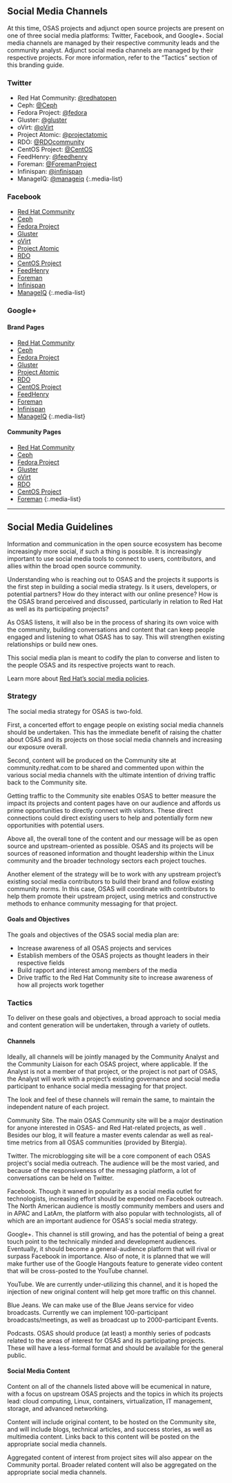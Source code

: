## Social Media Channels

At this time, OSAS projects and adjunct open source projects are present on one of three social media platforms: Twitter, Facebook, and Google+. Social media channels are managed by their respective community leads and the community analyst. Adjunct social media channels are managed by their respective projects. For more information, refer to the “Tactics” section of this branding guide.

### Twitter

- Red Hat Community: [@redhatopen](https://twitter.com/redhatopen)
- Ceph: [@Ceph](https://twitter.com/Ceph)
- Fedora Project: [@fedora](https://twitter.com/fedora)
- Gluster: [@gluster](https://twitter.com/gluster)
- oVirt: [@oVirt](https://twitter.com/oVirt)
- Project Atomic: [@projectatomic](https://twitter.com/projectatomic)
- RDO: [@RDOcommunity](https://twitter.com/RDOcommunity)
- CentOS Project: [@CentOS](https://twitter.com/CentOS)
- FeedHenry: [@feedhenry](https://twitter.com/feedhenry)
- Foreman: [@ForemanProject](https://twitter.com/ForemanProject)
- Infinispan: [@infinispan](https://twitter.com/infinispan)
- ManageIQ: [@manageiq](https://twitter.com/manageiq)
{:.media-list}

### Facebook

- [Red Hat Community](https://www.facebook.com/redhatopen)
- [Ceph](https://www.facebook.com/cephstorage)
- [Fedora Project](https://www.facebook.com/TheFedoraProject)
- [Gluster](https://www.facebook.com/GlusterInc)
- [oVirt](https://www.facebook.com/groups/ovirt.openvirtualization/)
- [Project Atomic](https://www.facebook.com/projectatomic)
- [RDO](https://www.facebook.com/rdocommunity)
- [CentOS Project](https://www.facebook.com/groups/centosproject/)
- [FeedHenry](https://www.facebook.com/FeedHenry/)
- [Foreman](https://www.facebook.com/groups/theforeman/)
- [Infinispan](https://www.facebook.com/infinispan/)
- [ManageIQ](https://www.facebook.com/manageiq)
{:.media-list}

### Google+

#### Brand Pages

- [Red Hat Community](https://plus.google.com/113258037797946990391)
- [Ceph](https://plus.google.com/%2BCephstorage)
- [Fedora Project](https://plus.google.com/%2Bfedora)
- [Gluster](https://plus.google.com/%2BGlusterOrg)
- [Project Atomic](https://plus.google.com/u/0/%2BProjectatomicIo)
- [RDO](https://plus.google.com/115194349759599674844)
- [CentOS Project](https://plus.google.com/%2BCentOS)
- [FeedHenry](https://plus.google.com/u/0/%2BFeedhenry)
- [Foreman](https://plus.google.com/u/0/102074464852324044322)
- [Infinispan](https://plus.google.com/u/0/%2BInfinispanOrg)
- [ManageIQ](https://plus.google.com/u/0/%2BManageiqOrg)
{:.media-list}

#### Community Pages

- [Red Hat Community](https://plus.google.com/communities/116577470717704091424)
- [Ceph](https://plus.google.com/communities/116115281445231966828)
- [Fedora Project](https://plus.google.com/communities/109103154272245339550)
- [Gluster](https://plus.google.com/communities/110022816028412595292)
- [oVirt](https://plus.google.com/u/0/communities/109346090491400112913)
- [RDO](https://plus.google.com/u/0/communities/110409030763231732154)
- [CentOS Project](https://plus.google.com/communities/110237188526999056491)
- [Foreman](https://plus.google.com/communities/106976851375995577697)
{:.media-list}

---

## Social Media Guidelines

Information and communication in the open source ecosystem has become increasingly more social, if such a thing is possible. It is increasingly important to use social media tools to connect to users, contributors, and allies within the broad open source community.

Understanding who is reaching out to OSAS and the projects it supports is the first step in building a social media strategy. Is it users, developers, or potential partners? How do they interact with our online presence? How is the OSAS brand perceived and discussed, particularly in relation to Red Hat as well as its participating projects?

As OSAS listens, it will also be in the process of sharing its own voice with the community, building conversations and content that can keep people engaged and listening to what OSAS has to say. This will strengthen existing relationships or build new ones.

This social media plan is meant to codify the plan to converse and listen to the people OSAS and its respective projects want to reach.

Learn more about [Red Hat’s social media policies](https://mojo.redhat.com/community/about-red-hat/messaging-index/social-media-guidelines).

### Strategy

The social media strategy for OSAS is two-fold.

First, a concerted effort to engage people on existing social media channels should be undertaken. This has the immediate benefit of raising the chatter about OSAS and its projects on those social media channels and increasing our exposure overall.

Second, content will be produced on the Community site at community.redhat.com to be shared and commented upon within the various social media channels with the ultimate intention of driving traffic back to the Community site.

Getting traffic to the Community site enables OSAS to better measure the impact its projects and content pages have on our audience and affords us prime opportunities to directly connect with visitors. These direct connections could direct existing users to help and potentially form new opportunities with potential users.

Above all, the overall tone of the content and our message will be as open source and upstream-oriented as possible. OSAS and its projects will be sources of reasoned information and thought leadership within the Linux community and the broader technology sectors each project touches.

Another element of the strategy will be to work with any upstream project’s existing social media contributors to build their brand and follow existing community norms. In this case, OSAS will coordinate with contributors to help them promote their upstream project, using metrics and constructive methods to enhance community messaging for that project.

#### Goals and Objectives

The goals and objectives of the OSAS social media plan are:

- Increase awareness of all OSAS projects and services
- Establish members of the OSAS projects as thought leaders in their respective fields
- Build rapport and interest among members of the media
- Drive traffic to the Red Hat Community site to increase awareness of how all projects work together

### Tactics

To deliver on these goals and objectives, a broad approach to social media and content generation will be undertaken, through a variety of outlets.

#### Channels

Ideally, all channels will be jointly managed by the Community Analyst and the Community Liaison for each OSAS project, where applicable. If the Analyst is not a member of that project, or the project is not part of OSAS, the Analyst will work with a project’s existing governance and social media participant to enhance social media messaging for that project.

The look and feel of these channels will remain the same, to maintain the independent nature of each project.

Community Site. The main OSAS Community site will be a major destination for anyone interested in OSAS- and Red Hat-related projects, as well . Besides our blog, it will feature a master events calendar as well as real-time metrics from all OSAS communities (provided by Bitergia).

Twitter. The microblogging site will be a core component of each OSAS project's social media outreach. The audience will be the most varied, and because of the responsiveness of the messaging platform, a lot of conversations can be held on Twitter.

Facebook. Though it waned in popularity as a social media outlet for technologists, increasing effort should be expended on Facebook outreach. The North American audience is mostly community members and users and in APAC and LatAm, the platform with also popular with technologists, all of which are an important audience for OSAS's social media strategy.

Google+. This channel is still growing, and has the potential of being a great touch point to the technically minded and development audiences. Eventually, it should become a general-audience platform that will rival or surpass Facebook in importance. Also of note, it is planned that we will make further use of the Google Hangouts feature to generate video content that will be cross-posted to the YouTube channel.

YouTube. We are currently under-utilizing this channel, and it is hoped the injection of new original content will help get more traffic on this channel.

Blue Jeans. We can make use of the Blue Jeans service for video broadcasts. Currently we can implement 100-participant broadcasts/meetings, as well as broadcast up to 2000-participant Events.

Podcasts. OSAS should produce (at least) a monthly series of podcasts related to the areas of interest for OSAS and its participating projects. These will have a less-formal format and should be available for the general public.

#### Social Media Content

Content on all of the channels listed above will be ecumenical in nature, with a focus on upstream OSAS projects and the topics in which its projects lead: cloud computing, Linux, containers, virtualization, IT management, storage, and advanced networking.

Content will include original content, to be hosted on the Community site, and will include blogs, technical articles, and success stories, as well as multimedia content. Links back to this content will be posted on the appropriate social media channels.

Aggregated content of interest from project sites will also appear on the Community portal. Broader related content will also be aggregated on the appropriate social media channels.
